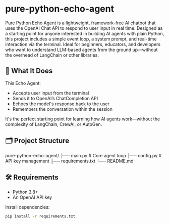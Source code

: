 # pure-python-echo-agent
Pure Python Echo Agent is a lightweight, framework-free AI chatbot that uses the OpenAI Chat API to respond to user input in real time. Designed as a starting point for anyone interested in building AI agents with plain Python, this project includes a simple event loop, a system prompt, and real-time interaction via the terminal. Ideal for beginners, educators, and developers who want to understand LLM-based agents from the ground up—without the overhead of LangChain or other libraries.

## 🚀 What It Does

This Echo Agent:
- Accepts user input from the terminal
- Sends it to OpenAI’s ChatCompletion API
- Echoes the model's response back to the user
- Remembers the conversation within the session

It's the perfect starting point for learning how AI agents work—without the complexity of LangChain, CrewAI, or AutoGen.

## 🗂️ Project Structure

pure-python-echo-agent/
├── main.py # Core agent loop
├── config.py # API key management
├── requirements.txt
└── README.md

## 🛠️ Requirements

- Python 3.8+
- An OpenAI API key

Install dependencies:

```bash
pip install -r requirements.txt
